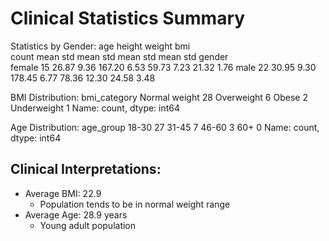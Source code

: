 
Clinical Statistics Summary
===========================

Statistics by Gender:
         age               height       weight           bmi      
       count   mean   std    mean   std   mean    std   mean   std
gender                                                            
female    15  26.87  9.36  167.20  6.53  59.73   7.23  21.32  1.76
male      22  30.95  9.30  178.45  6.77  78.36  12.30  24.58  3.48

BMI Distribution:
bmi_category
Normal weight    28
Overweight        6
Obese             2
Underweight       1
Name: count, dtype: int64

Age Distribution:
age_group
18-30    27
31-45     7
46-60     3
60+       0
Name: count, dtype: int64

Clinical Interpretations:
-------------------------
- Average BMI: 22.9
  - Population tends to be in normal weight range
- Average Age: 28.9 years
  - Young adult population

